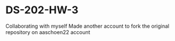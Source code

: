 # DS-202-HW-3
Collaborating with myself
Made another account to fork the original repository on aaschoen22 account
